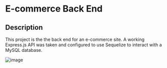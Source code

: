# E-commerce Back End

## Description 

This project is the the back end for an e-commerce site. A working Express.js API was taken and configured to use Sequelize to interact with a MySQL database.

![image](https://user-images.githubusercontent.com/87587644/162637934-b4e7f6ea-0dc3-4145-a4d1-edc2eaaa00fd.png)

